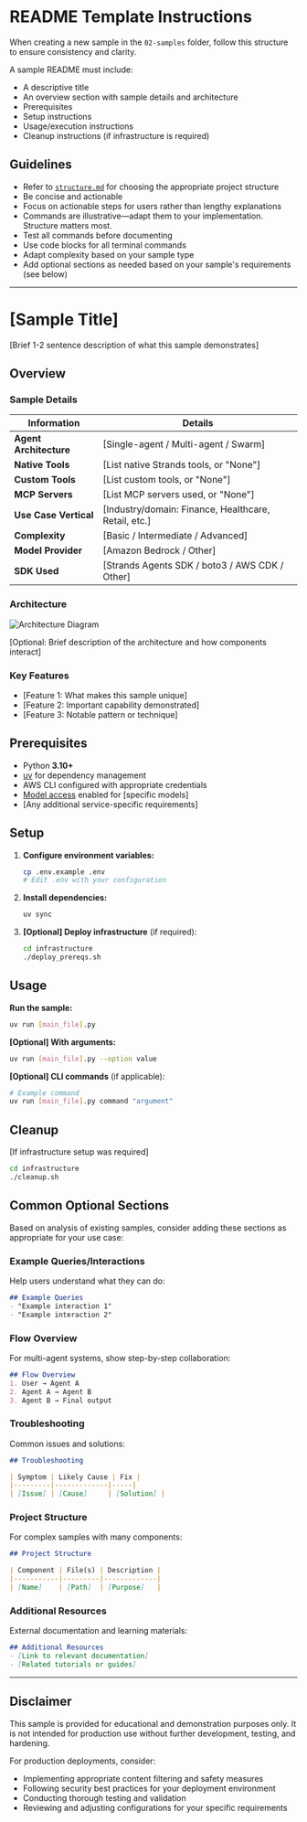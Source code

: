 # README Template Instructions

When creating a new sample in the `02-samples` folder, follow this structure to ensure consistency and clarity.

A sample README must include:
- A descriptive title
- An overview section with sample details and architecture
- Prerequisites
- Setup instructions
- Usage/execution instructions
- Cleanup instructions (if infrastructure is required)

## Guidelines

- Refer to [`structure.md`](./structure.md) for choosing the appropriate project structure
- Be concise and actionable
- Focus on actionable steps for users rather than lengthy explanations
- Commands are illustrative—adapt them to your implementation. Structure matters most.
- Test all commands before documenting
- Use code blocks for all terminal commands
- Adapt complexity based on your sample type
- Add optional sections as needed based on your sample's requirements (see below)

---

# [Sample Title]

[Brief 1-2 sentence description of what this sample demonstrates]

## Overview

### Sample Details

| Information            | Details                                                    |
|------------------------|------------------------------------------------------------|
| **Agent Architecture** | [Single-agent / Multi-agent / Swarm]                       |
| **Native Tools**       | [List native Strands tools, or "None"]                     |
| **Custom Tools**       | [List custom tools, or "None"]                             |
| **MCP Servers**        | [List MCP servers used, or "None"]                         |
| **Use Case Vertical**  | [Industry/domain: Finance, Healthcare, Retail, etc.]       |
| **Complexity**         | [Basic / Intermediate / Advanced]                          |
| **Model Provider**     | [Amazon Bedrock / Other]                                   |
| **SDK Used**           | [Strands Agents SDK / boto3 / AWS CDK / Other]             |

### Architecture

![Architecture Diagram](./images/architecture.png)

[Optional: Brief description of the architecture and how components interact]

### Key Features

- [Feature 1: What makes this sample unique]
- [Feature 2: Important capability demonstrated]
- [Feature 3: Notable pattern or technique]

## Prerequisites

- Python **3.10+**
- [uv](https://docs.astral.sh/uv/getting-started/installation/) for dependency management
- AWS CLI configured with appropriate credentials
- [Model access](https://docs.aws.amazon.com/bedrock/latest/userguide/model-access-modify.html) enabled for [specific models]
- [Any additional service-specific requirements]

## Setup

1. **Configure environment variables:**
   ```bash
   cp .env.example .env
   # Edit .env with your configuration
   ```

2. **Install dependencies:**
   ```bash
   uv sync
   ```

3. **[Optional] Deploy infrastructure** (if required):
   ```bash
   cd infrastructure
   ./deploy_prereqs.sh
   ```

## Usage

**Run the sample:**
```bash
uv run [main_file].py
```

**[Optional] With arguments:**
```bash
uv run [main_file].py --option value
```

**[Optional] CLI commands** (if applicable):
```bash
# Example command
uv run [main_file].py command "argument"
```

## Cleanup

[If infrastructure setup was required]

```bash
cd infrastructure
./cleanup.sh
```

## Common Optional Sections

Based on analysis of existing samples, consider adding these sections as appropriate for your use case:

### Example Queries/Interactions
Help users understand what they can do:
```markdown
## Example Queries
- "Example interaction 1"
- "Example interaction 2"
```

### Flow Overview
For multi-agent systems, show step-by-step collaboration:
```markdown
## Flow Overview
1. User → Agent A
2. Agent A → Agent B
3. Agent B → Final output
```

### Troubleshooting
Common issues and solutions:
```markdown
## Troubleshooting

| Symptom | Likely Cause | Fix |
|---------|-------------|-----|
| [Issue] | [Cause]     | [Solution] |
```

### Project Structure
For complex samples with many components:
```markdown
## Project Structure

| Component | File(s) | Description |
|-----------|---------|-------------|
| [Name]    | [Path]  | [Purpose]   |
```

### Additional Resources
External documentation and learning materials:
```markdown
## Additional Resources
- [Link to relevant documentation]
- [Related tutorials or guides]
```

---

## Disclaimer

This sample is provided for educational and demonstration purposes only. It is not intended for production use without further development, testing, and hardening.

For production deployments, consider:
- Implementing appropriate content filtering and safety measures
- Following security best practices for your deployment environment
- Conducting thorough testing and validation
- Reviewing and adjusting configurations for your specific requirements
